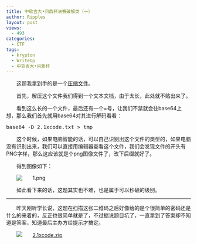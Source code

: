 ```yaml
---
title: 中软吉大•问鼎杯决赛破解类（一）
author: Ripples
layout: post
views:
  - 493
categories:
  - CTF
tags:
  - krypton
  - WriteUp
  - 中软吉大•问鼎杯
---
```

<p style="text-indent: 2em;">
  这题我拿到手的是一个<a href="http://geekjayvic-wordpress.stor.sinaapp.com/uploads/2014/09/2.1xcode.zip" target="_self">压缩文件</a>。
</p>

<p style="text-indent: 2em;">
  首先，解压这个文件我们得到一个文本文档，由于太长，此处就不贴出来了。
</p>

<p style="text-indent: 2em;">
  看到这么长的一个文件，最后还有一个=号，让我们不禁就会往base64上想，那么我们首先就用base64对其进行解码看看：
</p>

<!--more-->

<pre class="brush:bash;toolbar:false">base64&nbsp;-D&nbsp;2.1xcode.txt&nbsp;&gt;&nbsp;tmp</pre>

<p style="text-indent: 2em;">
  这个时候，如果电脑智能的话，可以自己识别出这个文件的类型的，如果电脑没有识别出来，我们可以直接用编辑器查看这个文件，我们会发现文件的开头有PNG字样，那么这应该就是个png图像文件了，改下后缀就好了。
</p>

<p style="text-indent: 2em;">
  得到图像如下：
</p>

<p style="text-indent: 2em;">
  <img src="http://geekjayvic-wordpress.stor.sinaapp.com/uploads/2014/09/1.png" title="1.png" />
</p>

<p style="text-indent: 2em;">
  如此看下来的话，这题其实也不难，也是属于可以秒破的级别。
</p>

* * *

<p style="text-indent: 2em;">
  昨天刚听学长说，这题在扫描这张二维码之后好像给的是个很简单的密码还是什么的来着的，反正也很简单就是了，不过据说题目坑了，一直拿到了答案却不知道是答案，知道最后主办方给提示才搞定。
</p>

<p style="line-height: 16px; text-indent: 2em;">
  <img src="http://geekjayvic.sinaapp.com/wp-content/plugins/wp-ueditor2/ueditor/dialogs/attachment/fileTypeImages/icon_rar.gif" /><a href="http://geekjayvic-wordpress.stor.sinaapp.com/uploads/2014/09/2.1xcode.zip">2.1xcode.zip</a>
</p>
